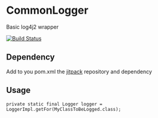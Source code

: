 # CommonLogger 
Basic log4j2 wrapper

[![Build Status](https://travis-ci.org/lcappuccio/CommonLogger.svg?branch=master)](https://travis-ci.org/lcappuccio/CommonLogger)

## Dependency
Add to you pom.xml the [jitpack](https://jitpack.io) repository and dependency

## Usage
`private static final Logger logger = LoggerImpl.getFor(MyClassToBeLogged.class);`

